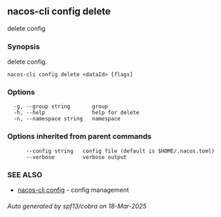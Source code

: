 ## nacos-cli config delete

delete config

### Synopsis

delete config.

```
nacos-cli config delete <dataId> [flags]
```

### Options

```
  -g, --group string       group
  -h, --help               help for delete
  -n, --namespace string   namespace
```

### Options inherited from parent commands

```
      --config string   config file (default is $HOME/.nacos.toml)
      --verbose         verbose output
```

### SEE ALSO

* [nacos-cli config](nacos-cli_config.md)	 - config management

###### Auto generated by spf13/cobra on 18-Mar-2025
